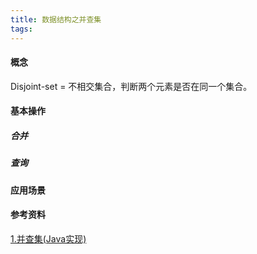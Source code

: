 ```yaml
---
title: 数据结构之并查集
tags:
---
```



#### 概念

Disjoint-set = 不相交集合，判断两个元素是否在同一个集合。


#### 基本操作

##### 合并


##### 查询




#### 应用场景



#### 参考资料

[1.并查集(Java实现)](https://www.cnblogs.com/noKing/p/8018609.html)